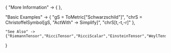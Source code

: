 {
  "More Information" -> {
  },

  "Basic Examples" -> {
    "gS = ToMetric[\"Schwarzschild\"]",
    "chrS = ChristoffelSymbol[gS, \"ActWith\" -> Simplify]",
    "chrS[t,-t,-r]"
    },

    "See Also" ->
    {"RiemannTensor","RicciTensor","RicciScalar","EinsteinTensor","WeylTensor"}

}
